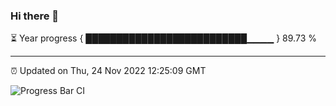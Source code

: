 ### Hi there 👋

⏳ Year progress { ██████████████████████████▁▁▁▁ } 89.73 %

---

⏰ Updated on Thu, 24 Nov 2022 12:25:09 GMT

![Progress Bar CI](https://github.com/liununu/liununu/workflows/Progress%20Bar%20CI/badge.svg)
